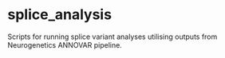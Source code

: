 # splice_analysis
Scripts for running splice variant analyses utilising outputs from Neurogenetics ANNOVAR pipeline.
